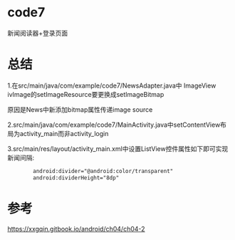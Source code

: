 # code7

新闻阅读器+登录页面

# 总结

1.在src/main/java/com/example/code7/NewsAdapter.java中 ImageView
ivImage的setImageResource要更换成setImageBitmap

原因是News中新添加bitmap属性传递image source

2.src/main/java/com/example/code7/MainActivity.java中setContentView布局为activity_main而非activity_login

3.src/main/res/layout/activity_main.xml中设置ListView控件属性如下即可实现新闻间隔:
``` xml
        android:divider="@android:color/transparent"
        android:dividerHeight="8dp"
```

# 参考

https://xxgqin.gitbook.io/android/ch04/ch04-2
